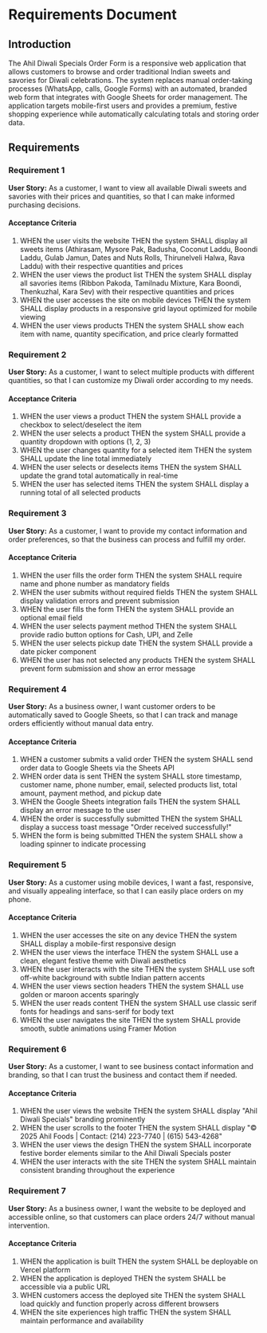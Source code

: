 # Requirements Document

## Introduction

The Ahil Diwali Specials Order Form is a responsive web application that allows customers to browse and order traditional Indian sweets and savories for Diwali celebrations. The system replaces manual order-taking processes (WhatsApp, calls, Google Forms) with an automated, branded web form that integrates with Google Sheets for order management. The application targets mobile-first users and provides a premium, festive shopping experience while automatically calculating totals and storing order data.

## Requirements

### Requirement 1

**User Story:** As a customer, I want to view all available Diwali sweets and savories with their prices and quantities, so that I can make informed purchasing decisions.

#### Acceptance Criteria

1. WHEN the user visits the website THEN the system SHALL display all sweets items (Athirasam, Mysore Pak, Badusha, Coconut Laddu, Boondi Laddu, Gulab Jamun, Dates and Nuts Rolls, Thirunelveli Halwa, Rava Laddu) with their respective quantities and prices
2. WHEN the user views the product list THEN the system SHALL display all savories items (Ribbon Pakoda, Tamilnadu Mixture, Kara Boondi, Thenkuzhal, Kara Sev) with their respective quantities and prices
3. WHEN the user accesses the site on mobile devices THEN the system SHALL display products in a responsive grid layout optimized for mobile viewing
4. WHEN the user views products THEN the system SHALL show each item with name, quantity specification, and price clearly formatted

### Requirement 2

**User Story:** As a customer, I want to select multiple products with different quantities, so that I can customize my Diwali order according to my needs.

#### Acceptance Criteria

1. WHEN the user views a product THEN the system SHALL provide a checkbox to select/deselect the item
2. WHEN the user selects a product THEN the system SHALL provide a quantity dropdown with options (1, 2, 3)
3. WHEN the user changes quantity for a selected item THEN the system SHALL update the line total immediately
4. WHEN the user selects or deselects items THEN the system SHALL update the grand total automatically in real-time
5. WHEN the user has selected items THEN the system SHALL display a running total of all selected products

### Requirement 3

**User Story:** As a customer, I want to provide my contact information and order preferences, so that the business can process and fulfill my order.

#### Acceptance Criteria

1. WHEN the user fills the order form THEN the system SHALL require name and phone number as mandatory fields
2. WHEN the user submits without required fields THEN the system SHALL display validation errors and prevent submission
3. WHEN the user fills the form THEN the system SHALL provide an optional email field
4. WHEN the user selects payment method THEN the system SHALL provide radio button options for Cash, UPI, and Zelle
5. WHEN the user selects pickup date THEN the system SHALL provide a date picker component
6. WHEN the user has not selected any products THEN the system SHALL prevent form submission and show an error message

### Requirement 4

**User Story:** As a business owner, I want customer orders to be automatically saved to Google Sheets, so that I can track and manage orders efficiently without manual data entry.

#### Acceptance Criteria

1. WHEN a customer submits a valid order THEN the system SHALL send order data to Google Sheets via the Sheets API
2. WHEN order data is sent THEN the system SHALL store timestamp, customer name, phone number, email, selected products list, total amount, payment method, and pickup date
3. WHEN the Google Sheets integration fails THEN the system SHALL display an error message to the user
4. WHEN the order is successfully submitted THEN the system SHALL display a success toast message "Order received successfully!"
5. WHEN the form is being submitted THEN the system SHALL show a loading spinner to indicate processing

### Requirement 5

**User Story:** As a customer using mobile devices, I want a fast, responsive, and visually appealing interface, so that I can easily place orders on my phone.

#### Acceptance Criteria

1. WHEN the user accesses the site on any device THEN the system SHALL display a mobile-first responsive design
2. WHEN the user views the interface THEN the system SHALL use a clean, elegant festive theme with Diwali aesthetics
3. WHEN the user interacts with the site THEN the system SHALL use soft off-white background with subtle Indian pattern accents
4. WHEN the user views section headers THEN the system SHALL use golden or maroon accents sparingly
5. WHEN the user reads content THEN the system SHALL use classic serif fonts for headings and sans-serif for body text
6. WHEN the user navigates the site THEN the system SHALL provide smooth, subtle animations using Framer Motion

### Requirement 6

**User Story:** As a customer, I want to see business contact information and branding, so that I can trust the business and contact them if needed.

#### Acceptance Criteria

1. WHEN the user views the website THEN the system SHALL display "Ahil Diwali Specials" branding prominently
2. WHEN the user scrolls to the footer THEN the system SHALL display "© 2025 Ahil Foods | Contact: (214) 223-7740 | (615) 543-4268"
3. WHEN the user views the design THEN the system SHALL incorporate festive border elements similar to the Ahil Diwali Specials poster
4. WHEN the user interacts with the site THEN the system SHALL maintain consistent branding throughout the experience

### Requirement 7

**User Story:** As a business owner, I want the website to be deployed and accessible online, so that customers can place orders 24/7 without manual intervention.

#### Acceptance Criteria

1. WHEN the application is built THEN the system SHALL be deployable on Vercel platform
2. WHEN the application is deployed THEN the system SHALL be accessible via a public URL
3. WHEN customers access the deployed site THEN the system SHALL load quickly and function properly across different browsers
4. WHEN the site experiences high traffic THEN the system SHALL maintain performance and availability